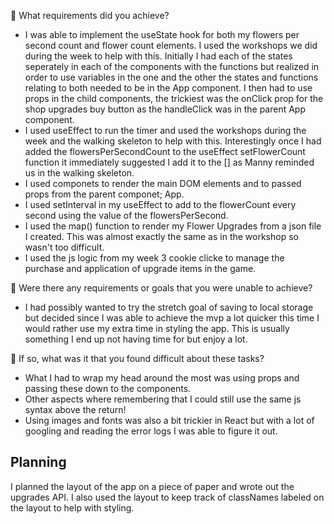 🎯 What requirements did you achieve?

- I was able to implement the useState hook for both my flowers per second count and flower count elements. I used the workshops we did during the week to help with this. Initially I had each of the states seperately in each of the components with the functions but realized in order to use variables in the one and the other the states and functions relating to both needed to be in the App component. I then had to use props in the child components, the trickiest was the onClick prop for the shop upgrades buy button as the handleClick was in the parent App component.
- I used useEffect to run the timer and used the workshops during the week and the walking skeleton to help with this. Interestingly once I had added the flowersPerSecondCount to the useEffect setFlowerCount function it immediately suggested I add it to the [] as Manny reminded us in the walking skeleton.
- I used componets to render the main DOM elements and to passed props from the parent componet; App.
- I used setInterval in my useEffect to add to the flowerCount every second using the value of the flowersPerSecond.
- I used the map() function to render my Flower Upgrades from a json file I created. This was almost exactly the same as in the workshop so wasn't too difficult.
- I used the js logic from my week 3 cookie clicke to manage the purchase and application of upgrade items in the game.

🎯 Were there any requirements or goals that you were unable to achieve?

- I had possibly wanted to try the stretch goal of saving to local storage but decided since I was able to achieve the mvp a lot quicker this time I would rather use my extra time in styling the app. This is usually something I end up not having time for but enjoy a lot.

🎯 If so, what was it that you found difficult about these tasks?

- What I had to wrap my head around the most was using props and passing these down to the components.
- Other aspects where remembering that I could still use the same js syntax above the return!
- Using images and fonts was also a bit trickier in React but with a lot of googling and reading the error logs I was able to figure it out.

## Planning

I planned the layout of the app on a piece of paper and wrote out the upgrades API. I also used the layout to keep track of classNames labeled on the layout to help with styling.
